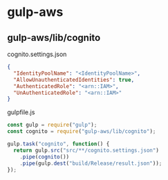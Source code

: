 gulp-aws
========

## gulp-aws/lib/cognito

cognito.settings.json

```json
{
  "IdentityPoolName": "<IdentityPoolName>",
  "AllowUnauthenticatedIdentities": true,
  "AuthenticatedRole": "<arn::IAM>",
  "UnAuthenticatedRole": "<arn::IAM>"
}
```

gulpfile.js

```js
const gulp = require("gulp");
const cognito = require("gulp-aws/lib/cognito");

gulp.task("cognito", function() {
  return gulp.src("src/**/cognito.settings.json")
    .pipe(cognito())
    .pipe(gulp.dest("build/Release/result.json"));
});
```
